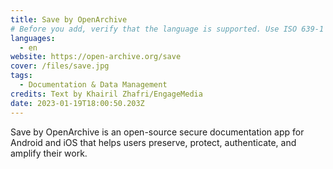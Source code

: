 ```yaml
---
title: Save by OpenArchive
# Before you add, verify that the language is supported. Use ISO 639-1 code only without country code. ms instead of ms_MY. If the source language is English, do not add to the list.
languages:
  - en
website: https://open-archive.org/save
cover: /files/save.jpg
tags:
  - Documentation & Data Management
credits: Text by Khairil Zhafri/EngageMedia
date: 2023-01-19T18:00:50.203Z
---
```

Save by OpenArchive is an open-source secure documentation app for Android and iOS that helps users preserve, protect, authenticate, and amplify their work.